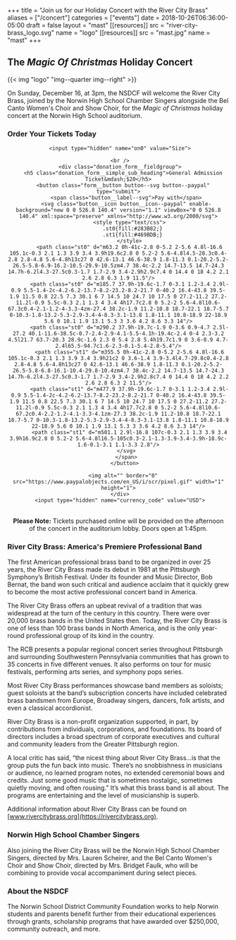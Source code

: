 +++
title = "Join us for our Holiday Concert with the River City Brass"
aliases = ["/concert"]
categories = ["events"]
date    = 2018-10-26T06:36:00-05:00
draft   = false
layout  = "mast"
[[resources]]
  src  = "river-city-brass_logo.svg"
  name = "logo"
[[resources]]
  src  = "mast.jpg"
  name = "mast"
+++

## The *Magic Of Christmas* Holiday Concert

{{< img "logo" "img--quarter img--right" >}}

On Sunday, December 16, at 3pm, the NSDCF will welcome the River City Brass, joined by the Norwin High School Chamber Singers alongside the Bel Canto Women's Choir and Show Choir, for the *Magic of Christmas* holiday concert at the Norwin High School auditorium.

### Order Your Tickets Today

<div class="form form--concert" style="text-align:center;">
  <form target="paypal" action="https://www.paypal.com/cgi-bin/webscr" method="post">
     <input type="hidden" name="cmd" value="_s-xclick">
     <input type="hidden" name="hosted_button_id" value="ZGAT2V5TVGCBE">

     <input type="hidden" name="on0" value="Size">

     <br />
     <div class="donation_form__fieldgroup">
       <h5 class="donation_form__simple_sub_heading">General Admission Ticket&mdash;$20</h5>
       <button class="form__button button--svg button--paypal" type="submit">
         <span class="button__label--svg">Pay with</span>
         <svg class="button__icon button__icon--paypal" enable-background="new 0 0 526.8 140.4" version="1.1" viewBox="0 0 526.8 140.4" xml:space="preserve" xmlns="http://www.w3.org/2000/svg">
           <style type="text/css">
             .st0{fill:#283B82;}
             .st1{fill:#469BDB;}
           </style>
           <path class="st0" d="m63.2 0h-41c-2.8 0-5.2 2-5.6 4.8l-16.6 105.1c-0.3 2.1 1.3 3.9 3.4 3.9h19.6c2.8 0 5.2-2 5.6-4.8l4.5-28.3c0.4-2.8 2.8-4.8 5.6-4.8h13c27 0 42.6-13.1 46.6-38.9 1.8-11.3 0.1-20.2-5.2-26.5-5.8-6.9-16.2-10.5-29.9-10.5zm4.7 38.4c-2.2 14.7-13.5 14.7-24.3 14.7h-6.2l4.3-27.5c0.3-1.7 1.7-2.9 3.4-2.9h2.9c7.4 0 14.4 0 18 4.2 2.1 2.6 2.8 6.3 1.9 11.5"/>
           <path class="st0" d="m185.7 37.9h-19.6c-1.7 0-3.1 1.2-3.4 2.9l-0.9 5.5-1.4-2c-4.2-6.2-13.7-8.2-23.2-8.2-21.7 0-40.2 16.4-43.8 39.5-1.9 11.5 0.8 22.5 7.3 30.1 6 7 14.5 10 24.7 10 17.5 0 27.2-11.2 27.2-11.2l-0.9 5.5c-0.3 2.1 1.3 4 3.4 4h17.7c2.8 0 5.2-2 5.6-4.8l10.6-67.3c0.4-2.1-1.2-4-3.3-4zm-27.4 38.2c-1.9 11.2-10.8 18.7-22.1 18.7-5.7 0-10.3-1.8-13.2-5.3-2.9-3.4-4-8.3-3.1-13.8 1.8-11.1 10.8-18.9 22-18.9 5.6 0 10.1 1.9 13.1 5.3 3 3.6 4.2 8.6 3.3 14"/>
           <path class="st0" d="m290.2 37.9h-19.7c-1.9 0-3.6 0.9-4.7 2.5l-27.2 40.1-11.6-38.5c-0.7-2.4-2.9-4.1-5.5-4.1h-19.4c-2.4 0-4 2.3-3.2 4.5l21.7 63.7-20.3 28.9c-1.6 2.3 0 5.4 2.8 5.4h19.7c1.9 0 3.6-0.9 4.7-2.4l65.5-94.7c1.6-2.3-0.1-5.4-2.8-5.4"/>
           <path class="st1" d="m355.5 0h-41c-2.8 0-5.2 2-5.6 4.8l-16.6 105.1c-0.3 2.1 1.3 3.9 3.4 3.9h21c2 0 3.6-1.4 3.9-3.4l4.7-29.8c0.4-2.8 2.8-4.8 5.6-4.8h13c27 0 42.6-13.1 46.6-38.9 1.8-11.3 0.1-20.2-5.2-26.5-5.8-6.8-16.1-10.4-29.8-10.4zm4.7 38.4c-2.2 14.7-13.5 14.7-24.3 14.7h-6.2l4.3-27.5c0.3-1.7 1.7-2.9 3.4-2.9h2.8c7.4 0 14.4 0 18 4.2 2.2 2.6 2.8 6.3 2 11.5"/>
           <path class="st1" d="m477.9 37.9h-19.6c-1.7 0-3.1 1.2-3.4 2.9l-0.9 5.5-1.4-2c-4.2-6.2-13.7-8.2-23.2-8.2-21.7 0-40.2 16.4-43.8 39.5-1.9 11.5 0.8 22.5 7.3 30.1 6 7 14.5 10 24.7 10 17.5 0 27.2-11.2 27.2-11.2l-0.9 5.5c-0.3 2.1 1.3 4 3.4 4h17.7c2.8 0 5.2-2 5.6-4.8l10.6-67.2c0.4-2.2-1.2-4.1-3.3-4.1zm-27.3 38.2c-1.9 11.2-10.8 18.7-22.1 18.7-5.7 0-10.3-1.8-13.2-5.3-2.9-3.4-4-8.3-3.1-13.8 1.8-11.1 10.8-18.9 22-18.9 5.6 0 10.1 1.9 13.1 5.3 3 3.6 4.2 8.6 3.3 14"/>
           <path class="st1" d="m501.1 2.9l-16.8 107c-0.3 2.1 1.3 3.9 3.4 3.9h16.9c2.8 0 5.2-2 5.6-4.8l16.5-105c0.3-2.1-1.3-3.9-3.4-3.9h-18.9c-1.6-0.1-3.1 1.1-3.3 2.8"/>
         </svg>
         </span>
        </button>

       <img alt="" border="0" src="https://www.paypalobjects.com/en_US/i/scr/pixel.gif" width="1" height="1">
     </div>
     <input type="hidden" name="currency_code" value="USD">
   </form>

   <p class="donation_form__small_msg" style="max-width:35em;margin-left:auto;margin-right:auto;"><br /><strong>Please Note:</strong> Tickets purchased online will be provided on the afternoon of the concert in the auditorium lobby. Doors open at 1:45pm.</p>
</div>

### River City Brass: America's Premiere Professional Band

The first American professional brass band to be organized in over 25 years, the River City Brass made its debut in 1981 at the Pittsburgh Symphony’s British Festival. Under its founder and Music Director, Bob Bernat, the band won such critical and audience acclaim that it quickly grew to become the most active professional concert band in America.

The River City Brass offers an upbeat revival of a tradition that was widespread at the turn of the century in this country. There were over 20,000 brass bands in the United States then. Today, the River City Brass is one of less than 100 brass bands in North America, and is the only year-round professional group of its kind in the country.

The RCB presents a popular regional concert series throughout Pittsburgh and surrounding Southwestern Pennsylvania communities that has grown to 35 concerts in five different venues. It also performs on tour for music festivals, performing arts series, and symphony pops series.

Most River City Brass performances showcase band members as soloists; guest soloists at the band’s subscription concerts have included celebrated brass bandsmen from Europe, Broadway singers, dancers, folk artists, and even a classical accordionist.

River City Brass is a non-profit organization supported, in part, by contributions from individuals, corporations, and foundations. Its board of directors includes a broad spectrum of corporate executives and cultural and community leaders from the Greater Pittsburgh region.

A local critic has said, “the nicest thing about River City Brass…is that the group puts the fun back into music. There’s no snobbishness in musicians or audience, no learned program notes, no extended ceremonial bows and credits. Just some good music that is sometimes nostalgic, sometimes quietly moving, and often rousing.” It’s what this brass band is all about. The programs are entertaining and the level of musicianship is superb.

Additional information about River City Brass can be found on [www.rivercitybrass.org](https://rivercitybrass.org).

### Norwin High School Chamber Singers

Also joining the River City Brass will be the Norwin High School Chamber Singers, directed by Mrs. Lauren Scheirer, and the Bel Canto Women's Choir and Show Choir, directed by Mrs. Bridget Faulk, who will be combining to provide vocal accompaniment during select pieces.

### About the NSDCF

The Norwin School District Community Foundation works to help Norwin students and parents benefit further from their educational experiences through grants, scholarship programs that have awarded over $250,000, community outreach, and more.
